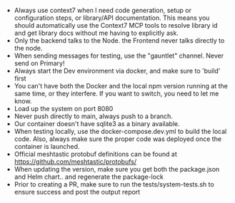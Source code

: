 - Always use context7 when I need code generation, setup or configuration steps, or
library/API documentation. This means you should automatically use the Context7 MCP
tools to resolve library id and get library docs without me having to explicitly ask.
- Only the backend talks to the Node. the Frontend never talks directly to the node.
- When sending messages for testing, use the "gauntlet" channel. Never send on Primary!
- Always start the Dev environment via docker, and make sure to 'build' first
- You can't have both the Docker and the local npm version running at the same time, or they interfere. If you want to switch, you need to let me know.
- Load up the system on port 8080
- Never push directly to main, always push to a branch.
- Our container doesn't have sqlite3 as a binary available.
- When testing locally, use the docker-compose.dev.yml to build the local code.  Also, always make sure the proper code was deployed once the container is launched.
- Official meshtastic protobuf definitions can be found at https://github.com/meshtastic/protobufs/
- When updating the version, make sure you get both the package.json and Helm chart.. and regenerate the package-lock
- Prior to creating a PR, make sure to run the tests/system-tests.sh to ensure success and post the output report
